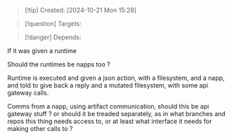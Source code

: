 
>[!tip] Created: [2024-10-21 Mon 15:28]

>[!question] Targets: 

>[!danger] Depends: 

If it was given a runtime

Should the runtimes be napps too ?

Runtime is executed and given a json action, with a filesystem, and a napp, and told to give back a reply and a mutated filesystem, with some api gateway calls.

Comms from a napp, using artifact communication, should this be api gateway stuff ? or should it be treaded separately, as in what branches and repos this thing needs access to, or at least what interface it needs for making other calls to ?
